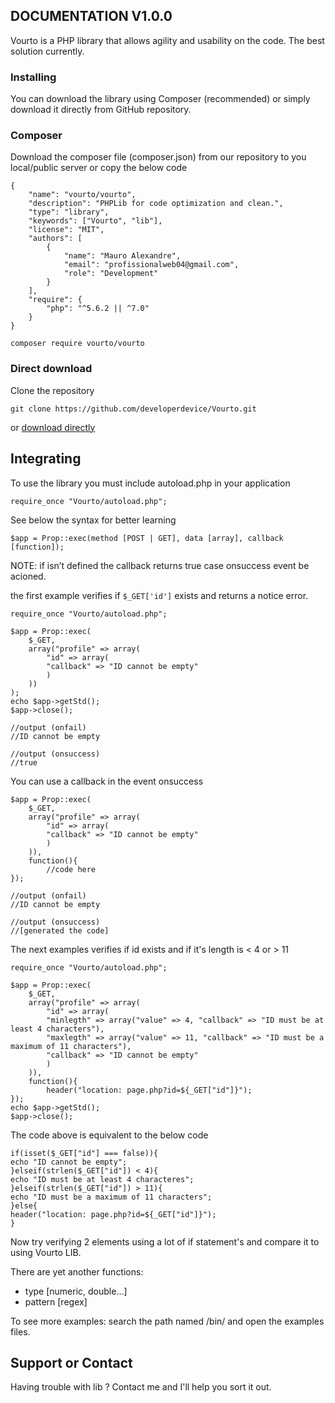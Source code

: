 ## DOCUMENTATION V1.0.0

Vourto is a PHP library that allows agility and usability on the code. The best solution currently.

### Installing

You can download the library using Composer (recommended) or simply download it directly from GitHub repository.

### Composer

Download the composer file (composer.json) from our repository to you local/public server or copy the below code

```
{
    "name": "vourto/vourto",
    "description": "PHPLib for code optimization and clean.",
    "type": "library",
    "keywords": ["Vourto", "lib"],
    "license": "MIT",
    "authors": [
        {
            "name": "Mauro Alexandre",
            "email": "profissionalweb04@gmail.com",
            "role": "Development"
        }
    ],
    "require": {
        "php": "^5.6.2 || ^7.0"
    }
}
```
```
composer require vourto/vourto
```
### Direct download
Clone the repository
```
git clone https://github.com/developerdevice/Vourto.git
```
or [download directly](https://github.com/developerdevice/Vourto/archive/master.zip)


## Integrating

To use the library you must include autoload.php in your application
```
require_once "Vourto/autoload.php";
```

See below the syntax for better learning

```
$app = Prop::exec(method [POST | GET], data [array], callback [function]);
```

NOTE: if isn’t defined the callback returns true case onsuccess event be acioned.

the first example verifies if `$_GET['id']` exists and returns a notice error.

```
require_once "Vourto/autoload.php";

$app = Prop::exec(
	$_GET,
	array("profile" => array(
		"id" => array(
		"callback" => "ID cannot be empty"
		)
	))
);
echo $app->getStd();
$app->close();

//output (onfail)
//ID cannot be empty

//output (onsuccess)
//true

```

You can use a callback in the event onsuccess

```
$app = Prop::exec(
	$_GET,
	array("profile" => array(
		"id" => array(
		"callback" => "ID cannot be empty"
		)
	)),
    function(){
        //code here
});

//output (onfail)
//ID cannot be empty

//output (onsuccess)
//[generated the code]

```

The next examples verifies if id exists and if it's length is < 4 or > 11

```
require_once "Vourto/autoload.php";

$app = Prop::exec(
	$_GET,
	array("profile" => array(
		"id" => array(
		"minlegth" => array("value" => 4, "callback" => "ID must be at least 4 characters"),
		"maxlegth" => array("value" => 11, "callback" => "ID must be a maximum of 11 characters"),
		"callback" => "ID cannot be empty"
		)
	)),
    function(){
        header("location: page.php?id=${_GET["id"]}");
});
echo $app->getStd();
$app->close();
```

The code above is equivalent to the below code

```
if(isset($_GET["id"] === false)){
echo "ID cannot be empty";
}elseif(strlen($_GET["id"]) < 4){
echo "ID must be at least 4 characteres";
}elseif(strlen($_GET["id"]) > 11){
echo "ID must be a maximum of 11 characters";
}else{
header("location: page.php?id=${_GET["id"]}");
}
```
Now try verifying 2 elements using a lot of if statement's and compare it to using Vourto LIB.

There are yet another functions:
- type [numeric, double…]
- pattern [regex]

To see more examples: search the path named /bin/ and open the examples files.

## Support or Contact

Having trouble with lib ? Contact me and I'll help you sort it out.
